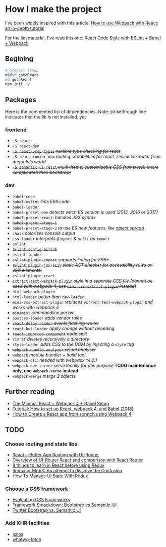 # How I make the project

I've been widely inspired with this article: [How to use Webpack with React: an in-depth tutorial](https://medium.freecodecamp.org/learn-webpack-for-react-a36d4cac5060)

For the lint material, I've read this one: [React Code Style with ESLint + Babel + Webpack](https://www.robinwieruch.de/react-eslint-webpack-babel/)

## Begining

```bash
# project setup
mkdir gotoReact
cd gotoReact
npm init -y
```

## Packages
Here is the commented list of dependencies.
Note: strikethrough line indicates that the lib is not installed, yet

### frontend
* `-S react`
* `-S react-dom`
* ~~`-S react-prop-types` *runtime type checking for react*~~
* `-S react-router-dom` *routing capabilities for react, similar UI-router from angualrJs world*
* ~~`-S semantic-ui-react` *multi theme, customisable CSS framework (more complicated than bootstrap)*~~

### dev

* `babel-core`
* `babel-eslint` *lints ES6 code*
* `babel-loader`
* `babel-preset-env` *detects witch ES version is used (2015, 2016 or 2017)*
* `babel-preset-react`: *handles JSX syntax*
* ~~`babel-preset-stage-1`~~
* `babel-preset-stage-2` *to use ES new features, like [object spread](https://github.com/tc39/proposal-object-rest-spread)*
* `chalk` *colorizes console output*
* `css-loader` *interprets `@import` & `url()` as `import`*
* `eslint`
* ~~`eslint-config-airbnb`~~
* `eslint-loader`
* ~~`eslint-plugin-import` *supports linting for ES6+*~~
* ~~`eslint-plugin-jsx-a11y` *static AST checker for accessibility rules on JSX elements.*~~
* `eslint-plugin-react`
* ~~`extract-text-webpack-plugin` *style in a separate CSS file (cannot be used with webpack 4, use `mini-css-extract-plugin` instead)*~~
* `html-webpack-plugin`
* `html-loader` *better than `raw-loader`*
* `mini-css-extract-plugin` *replaces `extract-text-webpack-plugin` and works with webpack 4*
* `minimist` *commandline parser*
* `postcss-loader` *adds vendor rules*
* ~~`react-delay-render` *avoids flashing waiter*~~
* `react-hot-loader` *apply change without reloading*
* ~~`react-imported-component` *code split*~~
* `rimraf` *deletes recursively a directory*
* `style-loader` *adds CSS to the DOM by injecting a `style` tag*
* ~~`webpack-bundle-analyzer` *visual analyser*~~
* `webpack` *module bundler + build tool*
* `webpack-cli`: *needed with webpack ^4.0.1*
* `webpack-dev-server` *serve locally for dev purpose*
  **TODO maintenance only, use `webpack-serve` instead**
* `webpack-merge` *merge 2 objects*

## Further reading

* [The Minimal React + Webpack 4 + Babel Setup](https://www.robinwieruch.de/minimal-react-webpack-babel-setup/)
* [Tutorial: How to set up React, webpack 4, and Babel (2018)](https://www.valentinog.com/blog/react-webpack-babel/)
* [How to Create a React app from scratch using Webpack 4](https://medium.freecodecamp.org/part-1-react-app-from-scratch-using-webpack-4-562b1d231e75)

## TODO

### Choose routing and state libs

* [React — Better App Routing with UI-Router](https://medium.com/@Carmichaelize/react-better-app-routing-with-ui-router-f76b334eebd7)
* [Overview of UI-Router React and comparison with React Router](https://marcobotto.com/blog/overview-of-ui-router-react-and-comparison-with-react-router/)
* [8 things to learn in React before using Redux](https://www.robinwieruch.de/learn-react-before-using-redux/)
* [Redux or MobX: An attempt to dissolve the Confusion](https://www.robinwieruch.de/redux-mobx-confusion/)
* [How To Manage UI State With Redux](https://codeburst.io/how-to-manage-ui-state-with-redux-24deb6cf0d57)

### Choose a CSS framework

* [Evaluating CSS Frameworks](https://codeburst.io/evaluating-css-frameworks-bulma-vs-foundation-vs-milligram-vs-pure-vs-semantic-vs-uikit-503883bd25a3)
* [Framework Smackdown: Bootstrap vs Semantic-UI](https://hostpresto.com/blog/framework-smackdown-bootstrap-vs-semantic-ui/)
* [Twitter Bootstrap vs. Semantic UI](https://www.upwork.com/hiring/development/twitter-bootstrap-vs-semantic-ui/)

### Add XHR facilities

* [axios](https://www.npmjs.com/package/axios)
* [whatwg-fetch](https://github.com/github/fetch)